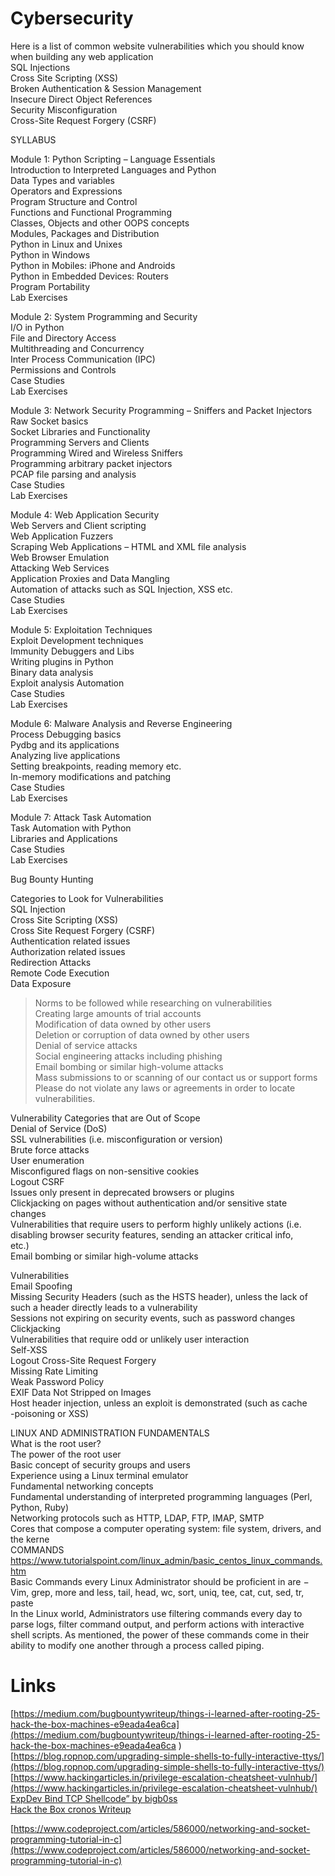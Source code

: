 

# Cybersecurity  



Here is a list of common website vulnerabilities which you should know when building any web application  
SQL Injections  
Cross Site Scripting (XSS)  
Broken Authentication & Session Management  
Insecure Direct Object References  
Security Misconfiguration  
Cross-Site Request Forgery (CSRF)  



SYLLABUS  

Module 1: Python Scripting – Language Essentials  
Introduction to Interpreted Languages and Python  
Data Types and variables  
Operators and Expressions  
Program Structure and Control  
Functions and Functional Programming  
Classes, Objects and other OOPS concepts  
Modules, Packages and Distribution  
Python in Linux and Unixes  
Python in Windows  
Python in Mobiles: iPhone and Androids  
Python in Embedded Devices: Routers  
Program Portability  
Lab Exercises  
  
Module 2: System Programming and Security  
I/O in Python  
File and Directory Access  
Multithreading and Concurrency  
Inter Process Communication (IPC)  
Permissions and Controls  
Case Studies  
Lab Exercises  
  
Module 3: Network Security Programming – Sniffers and Packet Injectors  
Raw Socket basics  
Socket Libraries and Functionality  
Programming Servers and Clients  
Programming Wired and Wireless Sniffers  
Programming arbitrary packet injectors  
PCAP file parsing and analysis  
Case Studies  
Lab Exercises  
  
Module 4: Web Application Security  
Web Servers and Client scripting  
Web Application Fuzzers  
Scraping Web Applications – HTML and XML file analysis  
Web Browser Emulation  
Attacking Web Services  
Application Proxies and Data Mangling  
Automation of attacks such as SQL Injection, XSS etc.  
Case Studies  
Lab Exercises  
  
Module 5: Exploitation Techniques  
Exploit Development techniques  
Immunity Debuggers and Libs  
Writing plugins in Python  
Binary data analysis  
Exploit analysis Automation  
Case Studies  
Lab Exercises  
  
Module 6: Malware Analysis and Reverse Engineering  
Process Debugging basics  
Pydbg and its applications  
Analyzing live applications  
Setting breakpoints, reading memory etc.  
In-memory modifications and patching  
Case Studies  
Lab Exercises  
  
Module 7: Attack Task Automation  
Task Automation with Python  
Libraries and Applications  
Case Studies  
Lab Exercises  
  
Bug Bounty Hunting  
  
Categories to Look for Vulnerabilities  
SQL Injection  
Cross Site Scripting (XSS)  
Cross Site Request Forgery (CSRF)  
Authentication related issues  
Authorization related issues  
Redirection Attacks  
Remote Code Execution  
Data Exposure  
  
>Norms to be followed while researching on vulnerabilities  
Creating large amounts of trial accounts  
Modification of data owned by other users  
Deletion or corruption of data owned by other users  
Denial of service attacks  
Social engineering attacks including phishing  
Email bombing or similar high-volume attacks  
Mass submissions to or scanning of our contact us or support forms  
Please do not violate any laws or agreements in order to locate vulnerabilities.  
  
Vulnerability Categories that are Out of Scope  
Denial of Service (DoS)  
SSL vulnerabilities (i.e. misconfiguration or version)  
Brute force attacks  
User enumeration  
Misconfigured flags on non-sensitive cookies  
Logout CSRF  
Issues only present in deprecated browsers or plugins  
Clickjacking on pages without authentication and/or sensitive state  
changes  
Vulnerabilities that require users to perform highly unlikely actions (i.e.  
disabling browser security features, sending an attacker critical info,  
etc.)  
Email bombing or similar high-volume attacks  
  
Vulnerabilities  
Email Spoofing  
Missing Security Headers (such as the HSTS header), unless the lack of  
such a header directly leads to a vulnerability  
Sessions not expiring on security events, such as password changes  
Clickjacking  
Vulnerabilities that require odd or unlikely user interaction  
Self-XSS  
Logout Cross-Site Request Forgery  
Missing Rate Limiting  
Weak Password Policy  
EXIF Data Not Stripped on Images  
Host header injection, unless an exploit is demonstrated (such as cache  
-poisoning or XSS)  
  
LINUX AND ADMINISTRATION FUNDAMENTALS   
What is the root user?  
The power of the root user  
Basic concept of security groups and users  
Experience using a Linux terminal emulator  
Fundamental networking concepts  
Fundamental understanding of interpreted programming languages (Perl, Python, Ruby)  
Networking protocols such as HTTP, LDAP, FTP, IMAP, SMTP  
Cores that compose a computer operating system: file system, drivers, and the kerne  
COMMANDS  
https://www.tutorialspoint.com/linux_admin/basic_centos_linux_commands.htm  
Basic Commands every Linux Administrator should be proficient in are −  
Vim, grep, more and less, tail, head, wc, sort, uniq, tee, cat, cut, sed, tr, paste  
In the Linux world, Administrators use filtering commands every day to parse logs, filter command output, and perform actions with interactive shell scripts. As mentioned, the power of these commands come in their ability to modify one another through a process called piping.  



# Links 
[https://medium.com/bugbountywriteup/things-i-learned-after-rooting-25-hack-the-box-machines-e9eada4ea6ca](https://medium.com/bugbountywriteup/things-i-learned-after-rooting-25-hack-the-box-machines-e9eada4ea6ca
)  
[https://blog.ropnop.com/upgrading-simple-shells-to-fully-interactive-ttys/](https://blog.ropnop.com/upgrading-simple-shells-to-fully-interactive-ttys/)  
[https://www.hackingarticles.in/privilege-escalation-cheatsheet-vulnhub/](https://www.hackingarticles.in/privilege-escalation-cheatsheet-vulnhub/)  
[ExpDev Bind TCP Shellcode” by bigb0ss ](https://link.medium.com/GM3TRLxdtcb)  
[Hack the Box cronos Writeup](https://medium.com/swlh/hack-the-box-cronos-writeup-w-o-metasploit-7b9453e557d0)  


[https://www.codeproject.com/articles/586000/networking-and-socket-programming-tutorial-in-c](https://www.codeproject.com/articles/586000/networking-and-socket-programming-tutorial-in-c)  
